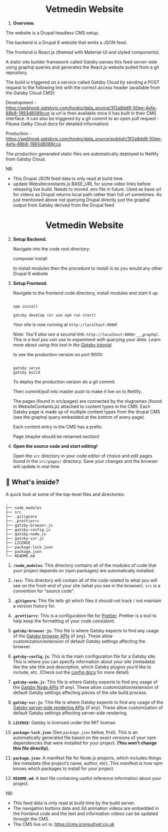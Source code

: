 <h1 align="center">Vetmedin Website</h1>

1.  **Overview.**

The website is a Drupal headless CMS setup.

The backend is a Drupal 8 website that emits a JSON feed.

The frontend is React.js (themed with Material-UI and styled components).

A static site builder framework called Gatsby parses this feed server-side using graphql queries and generates the React.js website pulled from a git repository.

The build is triggered on a service called Gatsby Cloud by sending a POST request to the following link with the correct access header (available from the Gatsby Cloud CMS):

Development - https://webhook.gatsbyjs.com/hooks/data_source/3f2a8dd9-50ee-4efa-88b8-1993d8089cce (a url is then available once it has built in their CMS interface. It can also be triggered by a git commit to an open pull request - Please Gatby Cloud docs for detailed information)

Production - https://webhook.gatsbyjs.com/hooks/data_source/publish/3f2a8dd9-50ee-4efa-88b8-1993d8089cce

The production generated static files are automatically deployed to Netlify from Gatsby Cloud.

NB: 
- This Drupal JSON feed data is only read at build time.
- update Websiteconstants.js BASE_URL for some video links before releasing live build. Needs to moved .env file in future. Used as base url for videos as Drupal returns local path rather than full url sometimes. As just mentioned above not querying Drupal directly just the graphql output from Gatsby derived from the Drupal feed

<h1 align="center">
  Vetmedin  Website
</h1>

2.  **Setup Backend.**

    Navigate into the code root directory: 

    composer install

    to install modules then the procedure to install is as you would any other Drupal 8 website

3.  **Setup Frontend.**

    Navigate to the frontend code directory, install modules and start it up.

    ```shell

    npm install

    gatsby develop (or use npm run start)

    ```

    Your site is now running at `http://localhost:8000`!

    _Note: You'll also see a second link: _`http://localhost:8000/___graphql`_. This is a tool you can use to experiment with querying your data. Learn more about using this tool in the [Gatsby tutorial](https://www.gatsbyjs.org/tutorial/part-five/#introducing-graphiql)._

    to see the production version on port 9000:

     ```shell
    
    gatsby serve
    gatsby build  
    
    ```

    To deploy the production version do a git commit. 
    
    Then commit/pull into master push to make it live on to Netlify.

    The pages (found in src/pages) are connected by the slugnames (found in WebsiteContants.js) attached to content types in the CMS. Each Gatsby page is made up of multiple content types from the drupal CMS (see the graphql query embedded at the bottom of every page).

    Each content entry in the CMS has a prefix:

    Page (maybe should be renamed section)


1.  **Open the source code and start editing!**

    Open the `src` directory in your code editor of choice and edit pages found in the `src/pages/` directory. Save your changes and the browser will update in real time

## 🧐 What's inside?

A quick look at some of the top-level files and directories:

    .
    ├── node_modules
    ├── src
    ├── .gitignore
    ├── .prettierrc
    ├── gatsby-browser.js
    ├── gatsby-config.js
    ├── gatsby-node.js
    ├── gatsby-ssr.js
    ├── LICENSE
    ├── package-lock.json
    ├── package.json
    └── README.md

1.  **`/node_modules`**: This directory contains all of the modules of code that your project depends on (npm packages) are automatically installed.

2.  **`/src`**: This directory will contain all of the code related to what you will see on the front-end of your site (what you see in the browser). `src` is a convention for “source code”.

3.  **`.gitignore`**: This file tells git which files it should not track / not maintain a version history for.

4.  **`.prettierrc`**: This is a configuration file for [Prettier](https://prettier.io/). Prettier is a tool to help keep the formatting of your code consistent.

5.  **`gatsby-browser.js`**: This file is where Gatsby expects to find any usage of the [Gatsby browser APIs](https://www.gatsbyjs.org/docs/browser-apis/) (if any). These allow customization/extension of default Gatsby settings affecting the browser.

6.  **`gatsby-config.js`**: This is the main configuration file for a Gatsby site. This is where you can specify information about your site (metadata) like the site title and description, which Gatsby plugins you’d like to include, etc. (Check out the [config docs](https://www.gatsbyjs.org/docs/gatsby-config/) for more detail).

7.  **`gatsby-node.js`**: This file is where Gatsby expects to find any usage of the [Gatsby Node APIs](https://www.gatsbyjs.org/docs/node-apis/) (if any). These allow customization/extension of default Gatsby settings affecting pieces of the site build process.

8.  **`gatsby-ssr.js`**: This file is where Gatsby expects to find any usage of the [Gatsby server-side rendering APIs](https://www.gatsbyjs.org/docs/ssr-apis/) (if any). These allow customization of default Gatsby settings affecting server-side rendering.

9.  **`LICENSE`**: Gatsby is licensed under the MIT license.

10. **`package-lock.json`** (See `package.json` below, first). This is an automatically generated file based on the exact versions of your npm dependencies that were installed for your project. **(You won’t change this file directly).**

11. **`package.json`**: A manifest file for Node.js projects, which includes things like metadata (the project’s name, author, etc). This manifest is how npm knows which packages to install for your project.

12. **`README.md`**: A text file containing useful reference information about your project.

NB: 

- This feed data is only read at build time by the build server.
- The navigation buttons data and 3d animation videos are embedded in the frontend code and the text and information videos can be updated through the CMS.
- The CMS live url is: https://cms.iconsultvet.co.uk

